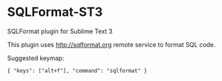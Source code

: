 SQLFormat-ST3
=============

SQLFormat plugin for Sublime Text 3

This plugin uses http://sqlformat.org remote service to format SQL code.


Suggested keymap:

    { "keys": ["alt+f"], "command": "sqlformat" }
